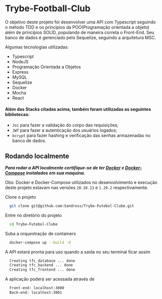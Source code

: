 # Trybe-Football-Club

O objetivo deste projeto foi desenvolver uma API com Typescript seguindo o método TDD e os principios da POO(Programação orientada a objeto) além de princípios SOLID, populando de maneira correta o Front-End.
Seu banco de dados é gerenciado pelo Sequelize, seguindo a arquitetura MSC.

Algumas tecnologias utilizadas:

- Typescript
- NodeJS
- Programação Orientada a Objetos
- Express
- MySQL
- Sequelize
- Docker
- Mocha
- React

#### Além das Stacks citadas acima, também foram utilizadas as seguintes bibliotecas:

- `Joi` para fazer a validação do corpo das requisições;
- `JWT` para fazer a autenticação dos usuários logados;
- `bcrypt` para fazer hashing e verificação das senhas armazenadas no banco de dados.

## Rodando localmente

***Para rodar a API localmente certifique-se de ter [Docker](https://docs.docker.com/get-docker/) 
e [Docker-Compose](https://docs.docker.com/compose/install/) instalados em sua maquina.***

Obs: Docker e Docker-Compose utilizados no desenvolvimento e execução deste projeto estavam nas versões `20.10.13` e `1.29.2` respectivamente.

Clone o projeto

```bash
  git clone git@github.com:Sandross/Trybe-Futebol-Clube.git
```

Entre no diretório do projeto

```bash
  cd Trybe-Futebol-Clube
```

Suba a orquestração de containers

```bash
  docker-compose up --build -d
```

A API estará pronta para uso quando a saída no seu terminal ficar assim

```bash
  Creating tfc_database ... done
  Creating tfc_backend ... done
  Creating tfc_frontend ... done
```

A aplicação poderá ser acessada através de

```bash
  Front-end: localhost:3000
  Back-end: localhost:3001
```
